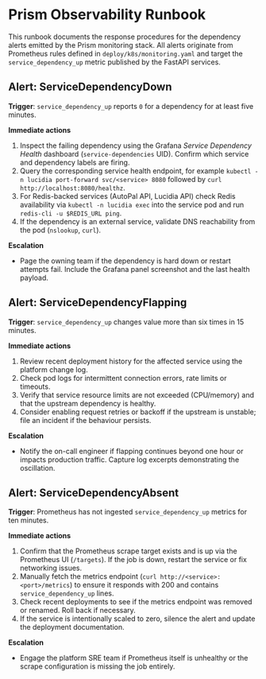 # Prism Observability Runbook

This runbook documents the response procedures for the dependency alerts
emitted by the Prism monitoring stack. All alerts originate from
Prometheus rules defined in `deploy/k8s/monitoring.yaml` and target the
`service_dependency_up` metric published by the FastAPI services.

## Alert: ServiceDependencyDown

**Trigger**: `service_dependency_up` reports `0` for a dependency for at
least five minutes.

**Immediate actions**

1. Inspect the failing dependency using the Grafana *Service Dependency
   Health* dashboard (`service-dependencies` UID). Confirm which service
   and dependency labels are firing.
2. Query the corresponding service health endpoint, for example
   `kubectl -n lucidia port-forward svc/<service> 8080` followed by
   `curl http://localhost:8080/healthz`.
3. For Redis-backed services (AutoPal API, Lucidia API) check Redis
   availability via `kubectl -n lucidia exec` into the service pod and
   run `redis-cli -u $REDIS_URL ping`.
4. If the dependency is an external service, validate DNS reachability
   from the pod (`nslookup`, `curl`).

**Escalation**

- Page the owning team if the dependency is hard down or restart attempts
  fail. Include the Grafana panel screenshot and the last health payload.

## Alert: ServiceDependencyFlapping

**Trigger**: `service_dependency_up` changes value more than six times in
15 minutes.

**Immediate actions**

1. Review recent deployment history for the affected service using the
   platform change log.
2. Check pod logs for intermittent connection errors, rate limits or
   timeouts.
3. Verify that service resource limits are not exceeded (CPU/memory) and
   that the upstream dependency is healthy.
4. Consider enabling request retries or backoff if the upstream is
   unstable; file an incident if the behaviour persists.

**Escalation**

- Notify the on-call engineer if flapping continues beyond one hour or
  impacts production traffic. Capture log excerpts demonstrating the
  oscillation.

## Alert: ServiceDependencyAbsent

**Trigger**: Prometheus has not ingested `service_dependency_up` metrics
for ten minutes.

**Immediate actions**

1. Confirm that the Prometheus scrape target exists and is up via the
   Prometheus UI (`/targets`). If the job is down, restart the service or
   fix networking issues.
2. Manually fetch the metrics endpoint (`curl
   http://<service>:<port>/metrics`) to ensure it responds with 200 and
   contains `service_dependency_up` lines.
3. Check recent deployments to see if the metrics endpoint was removed
   or renamed. Roll back if necessary.
4. If the service is intentionally scaled to zero, silence the alert and
   update the deployment documentation.

**Escalation**

- Engage the platform SRE team if Prometheus itself is unhealthy or the
  scrape configuration is missing the job entirely.
